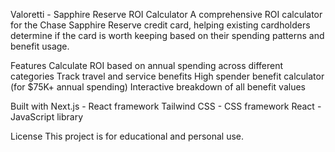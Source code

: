 

Valoretti - Sapphire Reserve ROI Calculator
A comprehensive ROI calculator for the Chase Sapphire Reserve credit card, helping existing cardholders determine if the card is worth keeping based on their spending patterns and benefit usage.

Features
Calculate ROI based on annual spending across different categories
Track travel and service benefits
High spender benefit calculator (for $75K+ annual spending)
Interactive breakdown of all benefit values

Built with
Next.js - React framework
Tailwind CSS - CSS framework
React - JavaScript library

License
This project is for educational and personal use.
